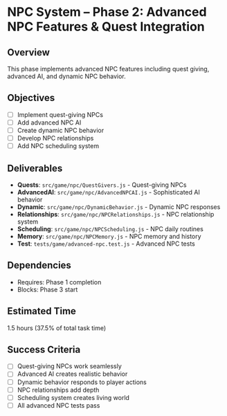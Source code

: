 # NPC System – Phase 2: Advanced NPC Features & Quest Integration

## Overview
This phase implements advanced NPC features including quest giving, advanced AI, and dynamic NPC behavior.

## Objectives
- [ ] Implement quest-giving NPCs
- [ ] Add advanced NPC AI
- [ ] Create dynamic NPC behavior
- [ ] Develop NPC relationships
- [ ] Add NPC scheduling system

## Deliverables
- **Quests**: `src/game/npc/QuestGivers.js` - Quest-giving NPCs
- **AdvancedAI**: `src/game/npc/AdvancedNPCAI.js` - Sophisticated AI behavior
- **Dynamic**: `src/game/npc/DynamicBehavior.js` - Dynamic NPC responses
- **Relationships**: `src/game/npc/NPCRelationships.js` - NPC relationship system
- **Scheduling**: `src/game/npc/NPCScheduling.js` - NPC daily routines
- **Memory**: `src/game/npc/NPCMemory.js` - NPC memory and history
- **Test**: `tests/game/advanced-npc.test.js` - Advanced NPC tests

## Dependencies
- Requires: Phase 1 completion
- Blocks: Phase 3 start

## Estimated Time
1.5 hours (37.5% of total task time)

## Success Criteria
- [ ] Quest-giving NPCs work seamlessly
- [ ] Advanced AI creates realistic behavior
- [ ] Dynamic behavior responds to player actions
- [ ] NPC relationships add depth
- [ ] Scheduling system creates living world
- [ ] All advanced NPC tests pass 